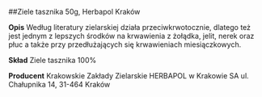 ##Ziele tasznika 50g, Herbapol Kraków

**Opis** Według literatury zielarskiej działa przeciwkrwotocznie, dlatego też jest jednym z lepszych środków na krwawienia z żołądka, jelit, nerek oraz płuc a także przy przedłużających się krwawieniach miesiączkowych. 

**Skład** Ziele tasznika 100%

**Producent** Krakowskie Zakłady Zielarskie HERBAPOL w Krakowie SA
ul. Chałupnika 14, 31-464 Kraków